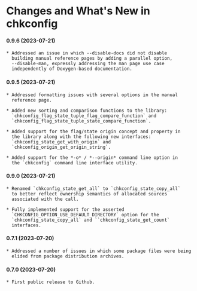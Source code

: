 # Changes and What's New in chkconfig

#### 0.9.6 (2023-07-21)

    * Addressed an issue in which --disable-docs did not disable
      building manual reference pages by adding a parallel option,
      --disable-man, expressly addressing the man page use case
      independently of Doxygen-based documentation.

#### 0.9.5 (2023-07-21)

    * Addressed formatting issues with several options in the manual
      reference page.

    * Added new sorting and comparison functions to the library:
      `chkconfig_flag_state_tuple_flag_compare_function` and
      `chkconfig_flag_state_tuple_state_compare_function`.

    * Added support for the flag/state origin concept and property in
      the library along with the following new interfaces:
      `chkconfig_state_get_with_origin` and
      `chkconfig_origin_get_origin_string`.

    * Added support for the *-o* / *--origin* command line option in
      the `chkconfig` command line interface utility.

#### 0.9.0 (2023-07-21)

    * Renamed `chkconfig_state_get_all` to `chkconfig_state_copy_all`
      to better reflect ownership semantics of allocated sources
      associated with the call.

    * Fully implemented support for the asserted
      `CHKCONFIG_OPTION_USE_DEFAULT_DIRECTORY` option for the
      `chkconfig_state_copy_all` and ``chkconfig_state_get_count`
      interfaces.

#### 0.7.1 (2023-07-20)

    * Addressed a number of issues in which some package files were being
      elided from package distribution archives.

#### 0.7.0 (2023-07-20)

    * First public release to Github.

